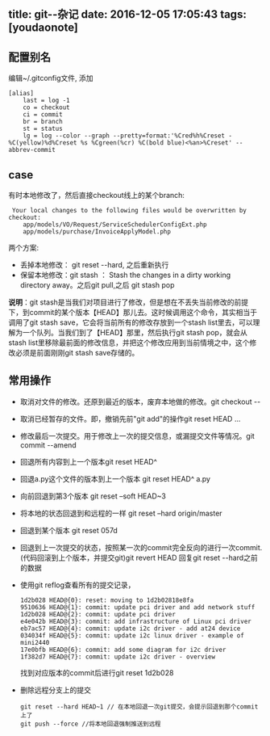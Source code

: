 
title: git--杂记
date: 2016-12-05 17:05:43
tags: [youdaonote]
---

配置别名
---
编辑~/.gitconfig文件, 添加
```
[alias]
    last = log -1
    co = checkout
    ci = commit
    br = branch
    st = status
    lg = log --color --graph --pretty=format:'%Cred%h%Creset -%C(yellow)%d%Creset %s %Cgreen(%cr) %C(bold blue)<%an>%Creset' --abbrev-commit

```




case
---
有时本地修改了，然后直接checkout线上的某个branch:
```
 Your local changes to the following files would be overwritten by checkout:
    app/models/VO/Request/ServiceSchedulerConfigExt.php
    app/models/purchase/InvoiceApplyModel.php
```
两个方案:

- 丢掉本地修改： git reset --hard, 之后重新执行
- 保留本地修改：git stash ： Stash the changes in a dirty working directory away。之后git pull,之后 git stash pop
                             
**说明**：git stash是当我们对项目进行了修改，但是想在不丢失当前修改的前提下，到commit的某个版本【HEAD】那儿去。这时候调用这个命令，其实相当于调用了git stash save，它会将当前所有的修改存放到一个stash list里去，可以理解为一个队列。当我们到了【HEAD】那里，然后执行git stash pop，就会从stash list里移除最前面的修改信息，并把这个修改应用到当前情境之中，这个修改必须是前面刚刚git stash save存储的。


常用操作
---

- 取消对文件的修改。还原到最近的版本，废弃本地做的修改。git checkout -- <file>
- 取消已经暂存的文件。即，撤销先前"git add"的操作git reset HEAD <file>...
- 修改最后一次提交。用于修改上一次的提交信息，或漏提交文件等情况。git commit --amend
- 回退所有内容到上一个版本git reset HEAD^
- 回退a.py这个文件的版本到上一个版本  git reset HEAD^ a.py  
- 向前回退到第3个版本  git reset –soft HEAD~3  
- 将本地的状态回退到和远程的一样  git reset –hard origin/master  
- 回退到某个版本  git reset 057d  
- 回退到上一次提交的状态，按照某一次的commit完全反向的进行一次commit.(代码回滚到上个版本，并提交git)git revert HEAD
回复git reset --hard之前的数据
- 使用git reflog查看所有的提交记录，
    ```
    1d2b028 HEAD@{0}: reset: moving to 1d2b02818e8fa
    9510636 HEAD@{1}: commit: update pci driver and add network stuff
    1d2b028 HEAD@{2}: commit: update pci driver
    e4e042b HEAD@{3}: commit: add infrastructure of Linux pci driver
    eb7ac57 HEAD@{4}: commit: update i2c driver - add at24 device
    034034f HEAD@{5}: commit: update i2c linux driver - example of mini2440
    17e0bfb HEAD@{6}: commit: add some diagram for i2c driver
    1f382d7 HEAD@{7}: commit: update i2c driver - overview
    ```
    找到对应版本的commit后进行git reset 1d2b028 

- 删除远程分支上的提交
    ```
    git reset --hard HEAD~1 // 在本地回退一次git提交，会提示回退到那个commit上了
    git push --force //将本地回退强制推送到远程
    ```


